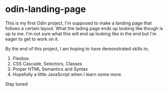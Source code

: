 # odin-landing-page
This is my first Odin project, I'm supposed to make a landing page that follows a certain layout. What the lading page ends up looking like though is up to me. I'm not sure what this will end up looking like in the end but I'm eager to get to work on it. 

By the end of this project, I am hoping to have demonstrated skills in;
1. Flexbox
2. CSS Cascade, Selectors, Classes
3. Proper HTML Semantics and Syntax
4. Hopefully a little JavaScript when I learn some more. 

Stay tuned
